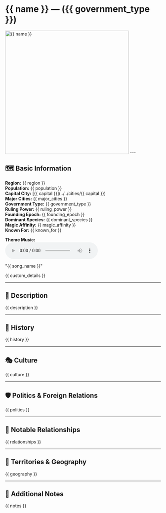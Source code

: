 # {{ name }} — ({{ government_type }})

<!-- Optional -->
<img src="{{ image_path }}" alt="{{ name }}" width="400" />
---

## 🗺️ Basic Information
**Region:** {{ region }}  
**Population:** {{ population }}  
**Capital City:** [{{ capital }}](../../cities/{{ capital }})  
**Major Cities:** {{ major_cities }}  
**Government Type:** {{ government_type }}  
**Ruling Power:** {{ ruling_power }}  
**Founding Epoch:** {{ founding_epoch }}  
**Dominant Species:** {{ dominant_species }}  
**Magic Affinity:** {{ magic_affinity }}  
**Known For:** {{ known_for }}

**Theme Music:**  
<audio controls>
  <source src="{{ music_path }}" type="audio/mpeg">
  Your browser does not support the audio element.
</audio>

"{{ song_name }}"  

{{ custom_details }}

---

## 🧭 Description
{{ description }}

---

## 📜 History
{{ history }}

---

## 🎭 Culture
{{ culture }}

---

## 🛡️ Politics & Foreign Relations
{{ politics }}

---

## 🔗 Notable Relationships
{{ relationships }}

---

## 🌆 Territories & Geography
{{ geography }}

---

## 🧩 Additional Notes
{{ notes }}
